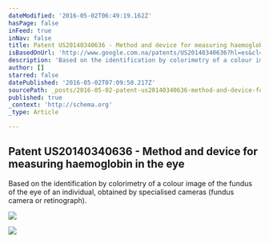 ```yaml
---
dateModified: '2016-05-02T06:49:19.162Z'
hasPage: false
inFeed: true
inNav: false
title: Patent US20140340636 - Method and device for measuring haemoglobin in the eye
isBasedOnUrl: 'http://www.google.com.na/patents/US20140340636?hl=es&cl=en'
description: 'Based on the identification by colorimetry of a colour image of the fundus of the eye of an individual, obtained by specialised cameras (fundus camera or retinograph).'
author: []
starred: false
datePublished: '2016-05-02T07:09:50.217Z'
sourcePath: _posts/2016-05-02-patent-us20140340636-method-and-device-for-measuring-haemo.md
published: true
_context: 'http://schema.org'
_type: Article

---
```

<article style=""><h1>Patent US20140340636 - Method and device for measuring haemoglobin in the eye</h1><p>Based on the identification by colorimetry of a colour image of the fundus of the eye of an individual, obtained by specialised cameras (fundus camera or retinograph).</p><img src="http://www.google.com.na/patents?id=&amp;printsec=frontcover&amp;img=1&amp;zoom=1" /></article>

![](https://the-grid-user-content.s3-us-west-2.amazonaws.com/d833ae51-8d7a-434b-83d4-a2680db3d2f5.png)